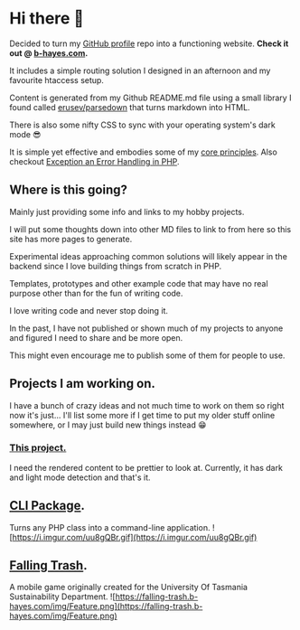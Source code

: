 # Hi there 👋
Decided to turn my [GitHub profile](https://github.com/b-hayes/b-hayes) repo into a functioning website.
**Check it out @ [b-hayes.com](https://b-hayes.com).**

It includes a simple routing solution I designed in an afternoon and my favourite htaccess setup.

Content is generated from my Github README.md file using a small library I found called [erusev/parsedown](https://github.com/erusev/parsedown)
that turns markdown into HTML.

There is also some nifty CSS to sync with your operating system's dark mode 😎

It is simple yet effective and embodies some of my [core principles](public/articles/BOPs.md).
Also checkout [Exception an Error Handling in PHP](public/articles/2021-04-13-exception-and-error-handling-in-php.md).

## Where is this going?
Mainly just providing some info and links to my hobby projects.

I will put some thoughts down into other MD files to link to from here so this site has more pages to generate.

Experimental ideas approaching common solutions
will likely appear in the backend since I love building
things from scratch in PHP.

Templates, prototypes and other example code that may
have no real purpose other than for the fun of writing code.

I love writing code and never stop doing it.

In the past, I have not published or shown much of my projects to anyone and figured I need to share and be more open.

This might even encourage me to publish some of them for people to use.

## Projects I am working on.
I have a bunch of crazy ideas and not much time to work on them so right now it's just...
I'll list some more if I get time to put my older stuff online somewhere,
or I may just build new things instead 😁

### [This project.](https://b-hayes.com)
I need the rendered content to be prettier to look at.
Currently, it has dark and light mode detection and that's it.

## [CLI Package](https://github.com/b-hayes/cli).
Turns any PHP class into a command-line application.
![https://i.imgur.com/uu8gQBr.gif](https://i.imgur.com/uu8gQBr.gif)

## [Falling Trash](https://falling-trash.b-hayes.com).
A mobile game originally created for the University Of Tasmania Sustainability Department.
![https://falling-trash.b-hayes.com/img/Feature.png](https://falling-trash.b-hayes.com/img/Feature.png)
